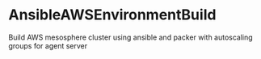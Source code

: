 # AnsibleAWSEnvironmentBuild
Build AWS mesosphere cluster using ansible and packer with autoscaling groups for agent server
